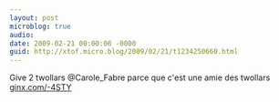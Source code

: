 ```yaml
---
layout: post
microblog: true
audio: 
date: 2009-02-21 00:00:00 -0000
guid: http://xtof.micro.blog/2009/02/21/t1234250660.html
---
```

Give 2 twollars @Carole_Fabre parce que c'est une amie des twollars  [ginx.com/-4STY](http://ginx.com/-4STY)

